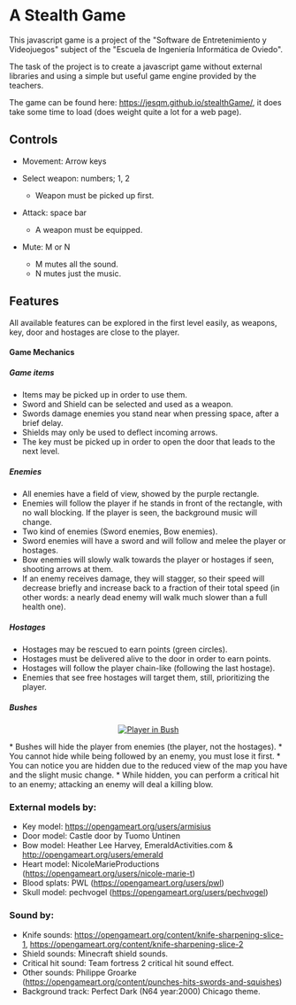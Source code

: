 # A Stealth Game
This javascript game is a project of the "Software de Entretenimiento y Videojuegos" subject
of the "Escuela de Ingeniería Informática de Oviedo".

The task of the project is to create a javascript game without external libraries and using 
a simple but useful game engine provided by the teachers.

The game can be found here: https://jesqm.github.io/stealthGame/, it does take some time to
load (does weight quite a lot for a web page).

## Controls
* Movement: Arrow keys

* Select weapon: numbers; 1, 2
    * Weapon must be picked up first.

* Attack: space bar
    * A weapon must be equipped.

* Mute: M or N
    * M mutes all the sound.
    * N mutes just the music.

## Features
All available features can be explored in the first level easily, 
as weapons, key, door and hostages are close to the player.

#### Game Mechanics

##### Game items
* Items may be picked up in order to use them.
* Sword and Shield can be selected and used as a weapon.
* Swords damage enemies you stand near when pressing space, after a brief delay.
* Shields may only be used to deflect incoming arrows.
* The key must be picked up in order to open the door that leads to the next level.

##### Enemies
* All enemies have a field of view, showed by the purple rectangle.
* Enemies will follow the player if he stands in front of the rectangle, with no wall blocking. 
If the player is seen, the background music will change.
* Two kind of enemies (Sword enemies, Bow enemies).
* Sword enemies will have a sword and will follow and melee the player or hostages.
* Bow enemies will slowly walk towards the player or hostages if seen, shooting arrows at them.
* If an enemy receives damage, they will stagger, so their speed will decrease briefly and increase back 
to a fraction of their total speed (in other words: a nearly dead enemy will walk much slower than a full health one).

##### Hostages
* Hostages may be rescued to earn points (green circles).
* Hostages must be delivered alive to the door in order to earn points.
* Hostages will follow the player chain-like (following the last hostage).
* Enemies that see free hostages will target them, still, prioritizing the player.

##### Bushes
<p align="center">
  <a href="https://gitpoint.co/">
    <img alt="Player in Bush" title="Player in Bush" src="./res/samppleImages/bush.png">
  </a>
</p>
* Bushes will hide the player from enemies (the player, not the hostages).
* You cannot hide while being followed by an enemy, you must lose it first.
* You can notice you are hidden due to the reduced view of the map you have and the slight music change.
* While hidden, you can perform a critical hit to an enemy; attacking an enemy will deal a killing blow.

### External models by:
* Key model: https://opengameart.org/users/armisius
* Door model: Castle door by Tuomo Untinen
* Bow model: Heather Lee Harvey, EmeraldActivities.com & http://opengameart.org/users/emerald
* Heart model: NicoleMarieProductions (https://opengameart.org/users/nicole-marie-t)
* Blood splats: PWL (https://opengameart.org/users/pwl)
* Skull model: pechvogel (https://opengameart.org/users/pechvogel)

### Sound by:
* Knife sounds: https://opengameart.org/content/knife-sharpening-slice-1, https://opengameart.org/content/knife-sharpening-slice-2
* Shield sounds: Minecraft shield sounds.
* Critical hit sound: Team fortress 2 critical hit sound effect.
* Other sounds: Philippe Groarke (https://opengameart.org/content/punches-hits-swords-and-squishes)
* Background track: Perfect Dark (N64 year:2000) Chicago theme.
